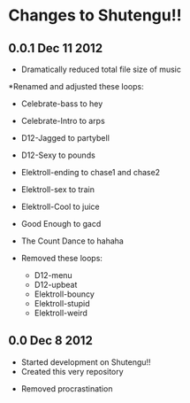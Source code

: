 Changes to Shutengu!!
=====================

0.0.1 Dec 11 2012
-----------------
- Dramatically reduced total file size of music

*Renamed and adjusted these loops:
  * Celebrate-bass to hey
  * Celebrate-Intro to arps
  * D12-Jagged to partybell
  * D12-Sexy to pounds
  * Elektroll-ending to chase1 and chase2
  * Elektroll-sex to train
  * Elektroll-Cool to juice
  * Good Enough to gacd
  * The Count Dance to hahaha

* Removed these loops:
  * D12-menu
  * D12-upbeat
  * Elektroll-bouncy
  * Elektroll-stupid
  * Elektroll-weird

0.0 Dec 8 2012
--------------
+ Started development on Shutengu!!
+ Created this very repository
- Removed procrastination